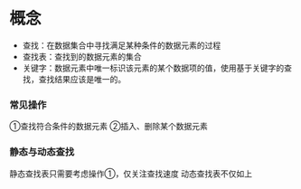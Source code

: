 


# 概念
- 查找：在数据集合中寻找满足某种条件的数据元素的过程
- 查找表：查找到的数据元素的集合
- 关键字：数据元素中唯一标识该元素的某个数据项的值，使用基于关键字的查找，查找结果应该是唯一的。

###  常见操作
①查找符合条件的数据元素
②插入、删除某个数据元素

### 静态与动态查找
静态查找表只需要考虑操作①，仅关注查找速度
动态查找表不仅如上
<!--stackedit_data:
eyJoaXN0b3J5IjpbMTI5NjMzMzgwMiwtMTcyMjI4NDY0Nl19
-->